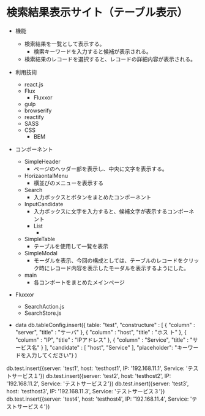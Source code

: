 # 検索結果表示サイト（テーブル表示）

* 機能
	* 検索結果を一覧として表示する。
		* 検索キーワードを入力すると候補が表示される。
	* 検索結果のレコードを選択すると、レコードの詳細内容が表示される。

* 利用技術
	* react.js
	* Flux
		* Fluxxor
	* gulp
	* browserify
	* reactify
	* SASS
	* CSS
		* BEM

* コンポーネント
	* SimpleHeader
		* ページのヘッダー部を表示し、中央に文字を表示する。
	* HorizaontalMenu
		* 横並びのメニューを表示する
	* Search
		* 入力ボックスとボタンをまとめたコンポーネント
	* InputCandidate
		* 入力ボックスに文字を入力すると、候補文字が表示するコンポーネント
		* List
			* <datalist>タグ配下に<option>タグの複数生成するコンポーネント
	* SimpleTable
		* テーブルを使用して一覧を表示
	* SimpleModal
		* モーダルを表示、今回の構成としては、テーブルのレコードをクリック時にレコード内容を表示したモーダルを表示するようにした。
	* main
		* 各コンポートをまとめたメインページ

* Fluxxor
	* SearchAction.js
	* SearchStore.js



* data
db.tableConfig.insert({ table: "test", "constructure" : [ { "column" : "server", "title" : "サーバ" }, { "column" : "host", "title" : "ホス ト" }, { "column" : "IP", "title" : "IPアドレス" }, { "column" : "Service", "title" : "サービス名" } ], "candidate" : [ "host", "Service" ], "placeholder": "キーワードを入力してください"} )

db.test.insert({server: 'test1', host: 'testhost1', IP: '192.168.11.1', Service: 'テストサービス１'})
db.test.insert({server: 'test2', host: 'testhost2', IP: '192.168.11.2', Service: 'テストサービス２'})
db.test.insert({server: 'test3', host: 'testhost3', IP: '192.168.11.3', Service: 'テストサービス３'})
db.test.insert({server: 'test4', host: 'testhost4', IP: '192.168.11.4', Service: 'テストサービス４'})

